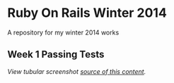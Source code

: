 Ruby On Rails Winter 2014
================================
A repository for my winter 2014 works


Week 1 Passing Tests
-------------------------
*View tubular screenshot [source of this content](https://www.dropbox.com/s/iw45ci2a00lam18/Screenshot%202014-01-14%2001.16.31.png).*